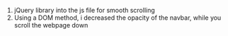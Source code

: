 1. jQuery library into the js file for smooth scrolling
2. Using a DOM method, i decreased the opacity of the navbar, while you scroll the webpage down 
